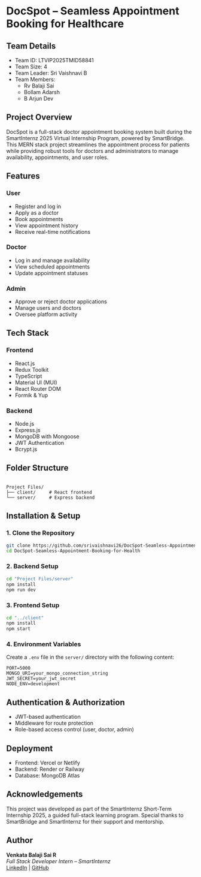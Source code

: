 # DocSpot – Seamless Appointment Booking for Healthcare

## Team Details

- Team ID: LTVIP2025TMID58841  
- Team Size: 4  
- Team Leader: Sri Vaishnavi B  
- Team Members:  
  - Rv Balaji Sai  
  - Bollam Adarsh  
  - B Arjun Dev  

## Project Overview

DocSpot is a full-stack doctor appointment booking system built during the SmartInternz 2025 Virtual Internship Program, powered by SmartBridge.  
This MERN stack project streamlines the appointment process for patients while providing robust tools for doctors and administrators to manage availability, appointments, and user roles.

## Features

### User
- Register and log in
- Apply as a doctor
- Book appointments
- View appointment history
- Receive real-time notifications

### Doctor
- Log in and manage availability
- View scheduled appointments
- Update appointment statuses

### Admin
- Approve or reject doctor applications
- Manage users and doctors
- Oversee platform activity

## Tech Stack

### Frontend
- React.js  
- Redux Toolkit  
- TypeScript  
- Material UI (MUI)  
- React Router DOM  
- Formik & Yup  

### Backend
- Node.js  
- Express.js  
- MongoDB with Mongoose  
- JWT Authentication  
- Bcrypt.js  

## Folder Structure

```

Project Files/
├── client/     # React frontend
└── server/     # Express backend

````

## Installation & Setup

### 1. Clone the Repository

```bash
git clone https://github.com/srivaishnavi26/DocSpot-Seamless-Appointment-Booking-for-Health.git
cd DocSpot-Seamless-Appointment-Booking-for-Health
````

### 2. Backend Setup

```bash
cd "Project Files/server"
npm install
npm run dev
```

### 3. Frontend Setup

```bash
cd "../client"
npm install
npm start
```

### 4. Environment Variables

Create a `.env` file in the `server/` directory with the following content:

```
PORT=5000
MONGO_URI=your_mongo_connection_string
JWT_SECRET=your_jwt_secret
NODE_ENV=development
```

## Authentication & Authorization

* JWT-based authentication
* Middleware for route protection
* Role-based access control (user, doctor, admin)

## Deployment

* Frontend: Vercel or Netlify
* Backend: Render or Railway
* Database: MongoDB Atlas

## Acknowledgements

This project was developed as part of the SmartInternz Short-Term Internship 2025, a guided full-stack learning program.
Special thanks to SmartBridge and SmartInternz for their support and mentorship.
## Author

**Venkata Balaji Sai R**  
*Full Stack Developer Intern – SmartInternz*  
[LinkedIn](https://www.linkedin.com/in/rv-balaji-sai) | [GitHub](https://github.com/rvbalaji1978)
